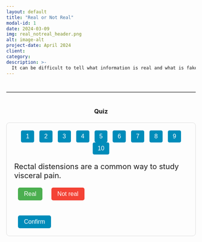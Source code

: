 ```yaml
---
layout: default
title: "Real or Not Real"
modal-id: 1
date: 2024-03-09
img: real_notreal_header.png
alt: image-alt
project-date: April 2024
client: 
category: 
description: >-
  It can be difficult to tell what information is real and what is fake, especially with the rise of AI-generated news and science content and clickbait marketing tactics. We present a few examples for you to read and decide whether the information is real or not real, underlining the importance of reading thoroughly about a topic before believing the first thing you hear!
---
```


<!-- Optional visual separator between description and quiz -->
<hr class="quiz-separator">
<h3 style="text-align: center;">Quiz</h3>

<div class="quiz-container">
  <!-- Quiz Menu -->
  <div class="quiz-menu" style="text-align: center; margin-bottom: 20px;">
    <button onclick="showQuestion(1)" class="quiz-menu-button">1</button>
    <button onclick="showQuestion(2)" class="quiz-menu-button">2</button>
    <button onclick="showQuestion(3)" class="quiz-menu-button">3</button>
    <button onclick="showQuestion(4)" class="quiz-menu-button">4</button>
    <button onclick="showQuestion(5)" class="quiz-menu-button">5</button>
    <button onclick="showQuestion(6)" class="quiz-menu-button">6</button>
    <button onclick="showQuestion(7)" class="quiz-menu-button">7</button>
    <button onclick="showQuestion(8)" class="quiz-menu-button">8</button>
    <button onclick="showQuestion(9)" class="quiz-menu-button">9</button>
    <button onclick="showQuestion(10)" class="quiz-menu-button">10</button>
  </div>
  
  <!-- Question 1 -->
  <div class="quiz-question" id="question-1">
    <div class="statement">Rectal distensions are a common way to study visceral pain.</div>
    <div class="button-group">
      <button class="real-btn" onclick="selectChoice('Real', 1, event)">Real</button>
      <button class="not-real-btn" onclick="selectChoice('Not Real', 1, event)">Not real</button>
    </div>
    <button class="confirm-btn" onclick="confirmChoice(1)">Confirm</button>
    <div class="answer" id="answer-1">
      <strong>Real.</strong> The study explored whether a brief relaxation exercise could influence placebo or nocebo effects in visceral pain induced by rectal balloon distension. Participants received neutral saline infusions after either performing relaxation exercises or no relaxation, combined with positive, negative, or neutral treatment suggestions. Results showed that relaxation enhanced placebo responses (reduced visceral pain from positive suggestions) but did not significantly alter nocebo responses. This indicates that relaxation exercises could boost positive psychological influences specifically in managing visceral pain. 
      <br>(<a href="https://doi.org/10.3389/fpsyt.2019.00144" target="_blank">DOI: 10.3389/fpsyt.2019.00144</a>)
    </div>
  </div>
  
  <!-- Question 2 -->
  <div class="quiz-question" id="question-2" style="display: none;">
    <div class="statement">Adults “look like” their names, but children do not.</div>
    <div class="button-group">
      <button class="real-btn" onclick="selectChoice('Real', 2, event)">Real</button>
      <button class="not-real-btn" onclick="selectChoice('Not Real', 2, event)">Not real</button>
    </div>
    <button class="confirm-btn" onclick="confirmChoice(2)">Confirm</button>
    <div class="answer" id="answer-2">
      <strong>Real.</strong> One study published in 2024 used a variety of methodological approaches—including a machine-learning paradigm comparing images of people with the same given name, a face-to-name matching task, and a simulation wherein children’s faces were digitally aged to adulthood—to determine that the face–name matching effect is age-dependent. In other words, people “look like” their names not because they were named based on their appearance at birth, but due to a self-fulfilling prophecy mechanism where facial appearance develops over time in line with the expectations of the given name.
      <br>(<a href="https://doi.org/10.1073/pnas.2405334121" target="_blank">DOI: 10.1073/pnas.2405334121</a>)
    </div>
  </div>
  
  <!-- Question 3 -->
  <div class="quiz-question" id="question-3" style="display: none;">
    <div class="statement">Tickling can affect decision-making in rats.</div>
    <div class="button-group">
      <button class="real-btn" onclick="selectChoice('Real', 3, event)">Real</button>
      <button class="not-real-btn" onclick="selectChoice('Not Real', 3, event)">Not real</button>
    </div>
    <button class="confirm-btn" onclick="confirmChoice(3)">Confirm</button>
    <div class="answer" id="answer-3">
      <strong>Real.</strong> “Laughing Rats Are Optimistic” – Tickling rats induces positive emotions, as evidenced by their 50-kHz ultrasonic vocalizations (i.e., “laughter”), which biases their decision-making toward optimism when interpreting ambiguous cues.
      <br>(<a href="https://doi.org/10.1371/journal.pone.0051959" target="_blank">DOI: 10.1371/journal.pone.0051959</a>)
    </div>
  </div>
  
  <!-- Question 4 -->
  <div class="quiz-question" id="question-4" style="display: none;">
    <div class="statement">People with schizophrenia are more unpredictable and violent than the general population.</div>
    <div class="button-group">
      <button class="real-btn" onclick="selectChoice('Real', 4, event)">Real</button>
      <button class="not-real-btn" onclick="selectChoice('Not Real', 4, event)">Not real</button>
    </div>
    <button class="confirm-btn" onclick="confirmChoice(4)">Confirm</button>
    <div class="answer" id="answer-4">
      <strong>Not Real.</strong> Although some epidemiological reviews have reported higher rates of violence among individuals with schizophrenia compared to the general population, much of this violence is attributable to a small subgroup with co-occurring substance abuse and a prior history of violence.
      <br>(<a href="https://doi.org/10.1371/journal.pmed.1000120" target="_blank">DOI: 10.1371/journal.pmed.1000120</a> ; <a href="https://doi.org/10.1016/S0920-9964(03)00091-4" target="_blank">DOI: 10.1016/S0920-9964(03)00091-4</a>)
    </div>
  </div>
  
  <!-- Question 5 -->
  <div class="quiz-question" id="question-5" style="display: none;">
    <div class="statement">Music can be reconstructed from human auditory cortex fMRI activity using nonlinear decoding models.</div>
    <div class="button-group">
      <button class="real-btn" onclick="selectChoice('Real', 5, event)">Real</button>
      <button class="not-real-btn" onclick="selectChoice('Not Real', 5, event)">Not real</button>
    </div>
    <button class="confirm-btn" onclick="confirmChoice(5)">Confirm</button>
    <div class="answer" id="answer-5">
      <strong>Not Real.</strong> The study titled “Music can be reconstructed from human auditory cortex activity using nonlinear decoding models” investigated how the human brain processes music by analyzing intracranial EEG data from 29 patients who listened to a Pink Floyd song. Researchers used a stimulus reconstruction approach, previously applied in speech studies, to reconstruct a recognizable song from direct neural recordings, thereby providing insights into the neural dynamics of music perception.
      <br>(<a href="https://doi.org/10.1371/journal.pbio.3002176" target="_blank">DOI: 10.1371/journal.pbio.3002176</a>)
    </div>
  </div>
  
  <!-- Question 6 -->
  <div class="quiz-question" id="question-6" style="display: none;">
    <div class="statement">Schizophrenia and personality disorders are associated with a similar reduction in life expectancy.</div>
    <div class="button-group">
      <button class="real-btn" onclick="selectChoice('Real', 6, event)">Real</button>
      <button class="not-real-btn" onclick="selectChoice('Not Real', 6, event)">Not real</button>
    </div>
    <button class="confirm-btn" onclick="confirmChoice(6)">Confirm</button>
    <div class="answer" id="answer-6">
      <strong>Real.</strong> The systematic review and meta-analysis by Chan and colleagues (2023) provides robust evidence that schizophrenia and personality disorders are linked to a comparable reduction in life expectancy. The analysis reports a pooled life expectancy of 63.70 years and a Years of Potential Life Lost (YPLL) of 15.22 years for individuals with schizophrenia. Similarly, those with personality disorders have a life expectancy of 63.51 years and a YPLL of 15.35 years. These results highlight that both conditions exert similar impacts on lifespan.  https://doi.org/10.1016/j.eclinm.2023.102294 <br>(<a href="https://doi.org/10.1016/j.eclinm.2023.102294" target="_blank">DOI: 10.1016/j.eclinm.2023.102294</a>)
    </div>
  </div>
  
  <!-- Question 7  -->
  <div class="quiz-question" id="question-7" style="display: none;">
  <div class="statement">Scientists have successfully connected two brains to enable direct brain-to-brain communication.</div>
  <div class="button-group">
    <button class="real-btn" onclick="selectChoice('Real', 7, event)">Real</button>
    <button class="not-real-btn" onclick="selectChoice('Not Real', 7, event)">Not real</button>
  </div>
  <button class="confirm-btn" onclick="confirmChoice(7)">Confirm</button>
  <div class="answer" id="answer-7">
    <strong>Real.</strong> In a series of experiments, researchers demonstrated direct brain-to-brain communication using non-invasive techniques like EEG and transcranial magnetic stimulation. In one study, participants were able to send simple messages such as “yes” or “no” directly from one brain to another without speaking or typing.
    <br>(<a href="https://doi.org/10.1371/journal.pone.0105225" target="_blank">DOI: 10.1371/journal.pone.0105225</a>)
  </div>
</div>
       
<!-- Question 8 -->
  <div class="quiz-question" id="question-8" style="display: none;">
    <div class="statement">Substance-Use-Disorders exhibit to ~20 years of potential life lost..</div>
    <div class="button-group">
      <button class="real-btn" onclick="selectChoice('Real', 8, event)">Real</button>
      <button class="not-real-btn" onclick="selectChoice('Not Real', 8, event)">Not real</button>
    </div>
    <button class="confirm-btn" onclick="confirmChoice(8)">Confirm</button>
    <div class="answer" id="answer-8">
      <strong>Real.</strong> The systematic review and meta-analysis by Chan and colleagues (2023) shows substance-use-disorders are associated with the years of potential life (YPLL) with an average of approximately 20.38 years lost relative to the general population. <br>(<a href="https://doi.org/10.1073/pnas.2405334121" target="_blank">DOI: 10.1371/journal.pbio.3002176.</a>)
    </div>
  </div>  


<!-- Question 9 -->
 <div class="quiz-question" id="question-9" style="display: none;">
  <div class="statement">Plants can "hear" the sound of water and grow their roots toward it.</div>
  <div class="button-group">
    <button class="real-btn" onclick="selectChoice('Real', 9, event)">Real</button>
    <button class="not-real-btn" onclick="selectChoice('Not Real', 9, event)">Not real</button>
  </div>
  <button class="confirm-btn" onclick="confirmChoice(9)">Confirm</button>
  <div class="answer" id="answer-9">
    <strong>Real.</strong> A study from the University of Western Australia found that plant roots can detect and grow toward the sound of running water, even without any moisture being present. This indicates plants may use acoustic cues to locate water sources in dry environments.
    <br>(<a href="https://doi.org/10.1111/nph.14346" target="_blank">DOI: 10.1111/nph.14346</a>)
  </div>
</div>


  <!-- Question 10  -->
<div class="quiz-question" id="question-10" style="display: none;">
  <div class="statement">Octopuses throw objects at each other, possibly out of spite.</div>
  <div class="button-group">
    <button class="real-btn" onclick="selectChoice('Real', 10, event)">Real</button>
    <button class="not-real-btn" onclick="selectChoice('Not Real', 10, event)">Not real</button>
  </div>
  <button class="confirm-btn" onclick="confirmChoice(10)">Confirm</button>
  <div class="answer" id="answer-10">
    <strong>Real.</strong> Researchers observing wild octopuses recorded them gathering shells or silt and propelling it through the water using a jet of water from their siphon. Some throws appeared targeted at other octopuses, especially during social or mating interactions, suggesting possible social behavior—or even spite.
    <br>(<a href="https://doi.org/10.1002/jez.2611" target="_blank">DOI: 10.1002/jez.2611</a>)
  </div>
</div>


<style>
/* General styles for the quiz interface */
.statement {
  font-size: 20px;
  margin-bottom: 20px;
}
.button-group {
  margin-bottom: 20px;
}
button {
  font-size: 16px;
  padding: 8px 16px;
  margin: 0 10px;
  cursor: pointer;
  border: none;
  color: white;
  border-radius: 5px;
}
.real-btn { background-color: #4CAF50; }
.not-real-btn { background-color: #f44336; }
.confirm-btn { background-color: #008CBA; margin-top: 20px; }
.answer {
  font-size: 16px;
  display: none;
  margin-top: 20px;
  padding: 15px;
  border-radius: 8px;
  background-color: #e0f7fa;
  max-width: 700px;
  margin-left: auto;
  margin-right: auto;
}

/* Quiz container and menu styling */
.quiz-container {
  border: 1px solid #ddd;
  padding: 20px;
  border-radius: 8px;
  max-width: 800px;
  margin: 20px auto;
}
.quiz-menu {
  margin-bottom: 20px;
}
.quiz-menu-button {
  font-size: 16px;
  padding: 6px 12px;
  margin: 0 5px;
  cursor: pointer;
  border: 1px solid #008CBA;
  background-color: #008CBA;
  color: white;
  border-radius: 4px;
  transition: background-color 0.3s;
}
.quiz-menu-button:hover {
  background-color: #006494;
}
.quiz-menu-button.active {
  background-color: #006494;
}

/* Optional separator style */
.quiz-separator {
  margin: 40px auto;
  max-width: 800px;
  border: none;
  border-top: 2px solid #ddd;
}
</style>

<script>
// Object to store user's choices for each question
let userChoices = {};

// Function to show a specific question and update the menu's active state
function showQuestion(q) {
  // Hide all quiz questions
  const questions = document.querySelectorAll('.quiz-question');
  questions.forEach(function(qEl) {
    qEl.style.display = 'none';
  });
  document.getElementById('question-' + q).style.display = 'block';
  
  // Update menu button active state
  const menuButtons = document.querySelectorAll('.quiz-menu-button');
  menuButtons.forEach(function(btn) {
    btn.classList.remove('active');
  });
  // Activate the current question's button (assumes buttons are in order)
  document.querySelector('.quiz-menu-button:nth-child(' + q + ')').classList.add('active');
}

// Function to register a user's choice for a given question
function selectChoice(choice, questionNum, event) {
  userChoices[questionNum] = choice;
  // Reset opacity for all buttons in this question's button group
  const parent = event.target.closest('.button-group');
  const buttons = parent.querySelectorAll('button');
  buttons.forEach(function(btn) {
    btn.style.opacity = '0.6';
  });
  event.target.style.opacity = '1';
}

// Function to confirm a user's choice and show the answer
function confirmChoice(questionNum) {
  if (userChoices[questionNum]) {
    document.getElementById('answer-' + questionNum).style.display = 'block';
  } else {
    alert("Please select an option first.");
  }
}

// Initialize by showing question 1
document.addEventListener("DOMContentLoaded", function() {
  showQuestion(1);
});
</script>

